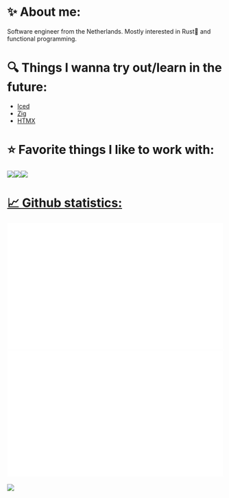 # ✨ About me:
Software engineer from the Netherlands.
Mostly interested in Rust🦀 and functional programming.

# 🔍 Things I wanna try out/learn in the future:
* <a href="https://github.com/iced-rs/iced">Iced<a/>
* <a href="https://ziglang.org/">Zig<a/>
* <a href="https://htmx.org/">HTMX<a/>

# ⭐ Favorite things I like to work with:
<a href="https://www.docker.com/"><img src="https://www.venafi.com/sites/default/files/content/body/Docker_Logo.png" width="16%" align="center"></a><a href="https://www.rust-lang.org/"><img src="https://www.rustacean.net/assets/rustacean-orig-noshadow.png" align="center" width="14%"></a><a href="https://nx.dev/"><img src="https://dev-to-uploads.s3.amazonaws.com/i/jmsyzyk6pdkjf7bflwu2.png" align="center" width="19%"></a><a href="https://nodejs.org/en/">
  
# 📈 Github statistics:
  
![Stats](https://github.com/Pjiwm/github-stats-transparent/blob/output/generated/overview.svg)
![Languages](https://github.com/Pjiwm/github-stats-transparent/blob/output/generated/languages.svg)



![](https://visitor-badge.laobi.icu/badge?page_id=Pjiwm.Pjiwm)




